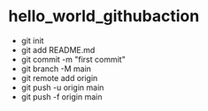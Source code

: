 # hello_world_githubaction

* git init
* git add README.md
* git commit -m "first commit"
* git branch -M main
* git remote add origin <yours repo link>
* git push -u origin main
* git push -f origin main
